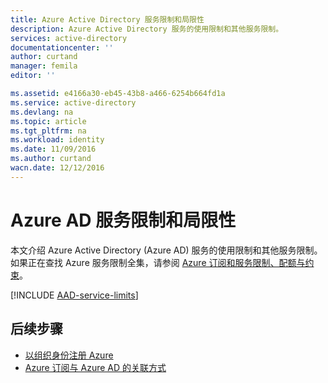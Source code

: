 ```yaml
---
title: Azure Active Directory 服务限制和局限性
description: Azure Active Directory 服务的使用限制和其他服务限制。
services: active-directory
documentationcenter: ''
author: curtand
manager: femila
editor: ''

ms.assetid: e4166a30-eb45-43b8-a466-6254b664fd1a
ms.service: active-directory
ms.devlang: na
ms.topic: article
ms.tgt_pltfrm: na
ms.workload: identity
ms.date: 11/09/2016
ms.author: curtand
wacn.date: 12/12/2016
---
```


# Azure AD 服务限制和局限性
本文介绍 Azure Active Directory (Azure AD) 服务的使用限制和其他服务限制。如果正在查找 Azure 服务限制全集，请参阅 [Azure 订阅和服务限制、配额与约束](../azure-subscription-service-limits.md)。

[!INCLUDE [AAD-service-limits](../../includes/active-directory-service-limits-include.md)]

## 后续步骤
- [以组织身份注册 Azure](./sign-up-organization.md)
- [Azure 订阅与 Azure AD 的关联方式](./active-directory-how-subscriptions-associated-directory.md)

<!---HONumber=Mooncake_1205_2016-->